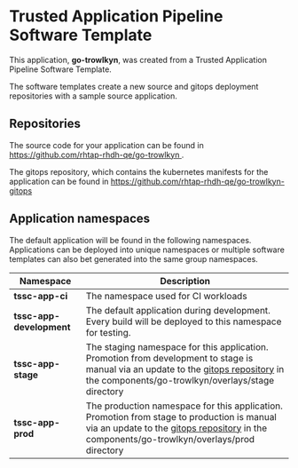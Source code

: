 # Trusted Application Pipeline Software Template

This application, **go-trowlkyn**, was created from a Trusted Application Pipeline Software Template.

The software templates create a new source and gitops deployment repositories with a sample source application. 

## Repositories

The source code for your application can be found in [https://github.com/rhtap-rhdh-qe/go-trowlkyn ](https://github.com/rhtap-rhdh-qe/go-trowlkyn ).
 
The gitops repository, which contains the kubernetes manifests for the application can be found in 
[https://github.com/rhtap-rhdh-qe/go-trowlkyn-gitops ](https://github.com/rhtap-rhdh-qe/go-trowlkyn-gitops ) 

## Application namespaces 

The default application will be found in the following namespaces. Applications can be deployed into unique namespaces or multiple software templates can also bet generated into the same group namespaces.  

|  Namespace   |  Description   |  
| -------- | -------- |
| **tssc-app-ci** | The namespace used for CI workloads |
| **tssc-app-development** | The default application during development. Every build will be deployed to this namespace for testing. |
| **tssc-app-stage** | The staging namespace for this application. Promotion from development to stage is manual via an update to the [gitops repository](https://github.com/rhtap-rhdh-qe/go-trowlkyn-gitops ) in the components/go-trowlkyn/overlays/stage directory |
| **tssc-app-prod** | The production namespace for this application. Promotion from stage to production is manual via an update to the [gitops repository](https://github.com/rhtap-rhdh-qe/go-trowlkyn-gitops ) in the components/go-trowlkyn/overlays/prod directory |